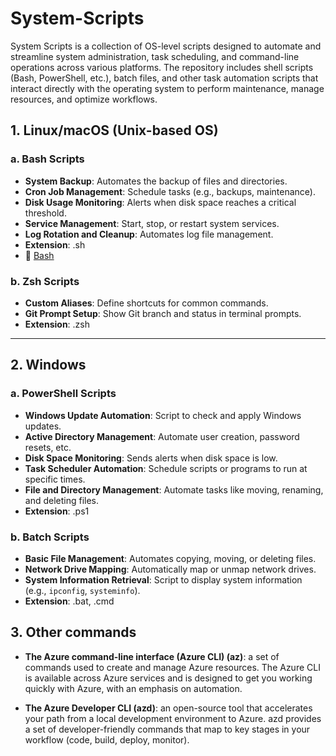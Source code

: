 # System-Scripts
System Scripts is a collection of OS-level scripts designed to automate and streamline system administration, task scheduling, and command-line operations across various platforms. The repository includes shell scripts (Bash, PowerShell, etc.), batch files, and other task automation scripts that interact directly with the operating system to perform maintenance, manage resources, and optimize workflows.

## 1. Linux/macOS (Unix-based OS)

### a. Bash Scripts
- **System Backup**: Automates the backup of files and directories.
- **Cron Job Management**: Schedule tasks (e.g., backups, maintenance).
- **Disk Usage Monitoring**: Alerts when disk space reaches a critical threshold.
- **Service Management**: Start, stop, or restart system services.
- **Log Rotation and Cleanup**: Automates log file management.
- **Extension**: .sh
- 📄 [Bash](https://github.com/jingwora/bioinformatics-tools/blob/main/tools/linux-command/linux-cmd.ipynb)

### b. Zsh Scripts
- **Custom Aliases**: Define shortcuts for common commands.
- **Git Prompt Setup**: Show Git branch and status in terminal prompts.
- **Extension**: .zsh

---

## 2. Windows

### a. PowerShell Scripts
- **Windows Update Automation**: Script to check and apply Windows updates.
- **Active Directory Management**: Automate user creation, password resets, etc.
- **Disk Space Monitoring**: Sends alerts when disk space is low.
- **Task Scheduler Automation**: Schedule scripts or programs to run at specific times.
- **File and Directory Management**: Automate tasks like moving, renaming, and deleting files.
- **Extension**: .ps1


### b. Batch Scripts
- **Basic File Management**: Automates copying, moving, or deleting files.
- **Network Drive Mapping**: Automatically map or unmap network drives.
- **System Information Retrieval**: Script to display system information (e.g., `ipconfig`, `systeminfo`).
- **Extension**: .bat, .cmd


## 3. Other commands
- **The Azure command-line interface (Azure CLI) (az)**: a set of commands used to create and manage Azure resources. The Azure CLI is available across Azure services and is designed to get you working quickly with Azure, with an emphasis on automation.

- **The Azure Developer CLI (azd)**: an open-source tool that accelerates your path from a local development environment to Azure. azd provides a set of developer-friendly commands that map to key stages in your workflow (code, build, deploy, monitor). 

